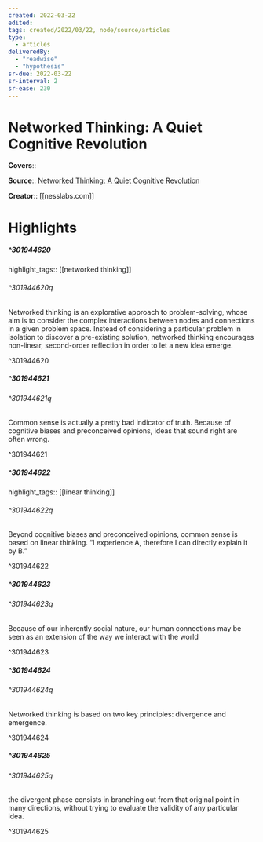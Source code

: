 ```yaml
---
created: 2022-03-22
edited:
tags: created/2022/03/22, node/source/articles
type: 
  - articles
deliveredBy: 
  - "readwise"
  - "hypothesis"
sr-due: 2022-03-22
sr-interval: 2
sr-ease: 230
---
```

# Networked Thinking: A Quiet Cognitive Revolution

**Covers**:: 

**Source**:: [Networked Thinking: A Quiet Cognitive Revolution](https://nesslabs.com/networked-thinking)

**Creator**:: [[nesslabs.com]]

# Highlights
##### ^301944620

highlight_tags:: [[networked thinking]]   

###### ^301944620q

Networked thinking is an explorative approach to problem-solving, whose aim is to consider the complex interactions between nodes and connections in a given problem space. Instead of considering a particular problem in isolation to discover a pre-existing solution, networked thinking encourages non-linear, second-order reflection in order to let a new idea emerge. 

^301944620

##### ^301944621



###### ^301944621q

Common sense is actually a pretty bad indicator of truth. Because of cognitive biases and preconceived opinions, ideas that sound right are often wrong. 

^301944621

##### ^301944622

highlight_tags:: [[linear thinking]]   

###### ^301944622q

Beyond cognitive biases and preconceived opinions, common sense is based on linear thinking. “I experience A, therefore I can directly explain it by B.” 

^301944622

##### ^301944623



###### ^301944623q

Because of our inherently social nature, our human connections may be seen as an extension of the way we interact with the world 

^301944623

##### ^301944624



###### ^301944624q

Networked thinking is based on two key principles: divergence and emergence. 

^301944624

##### ^301944625



###### ^301944625q

the divergent phase consists in branching out from that original point in many directions, without trying to evaluate the validity of any particular idea. 

^301944625

